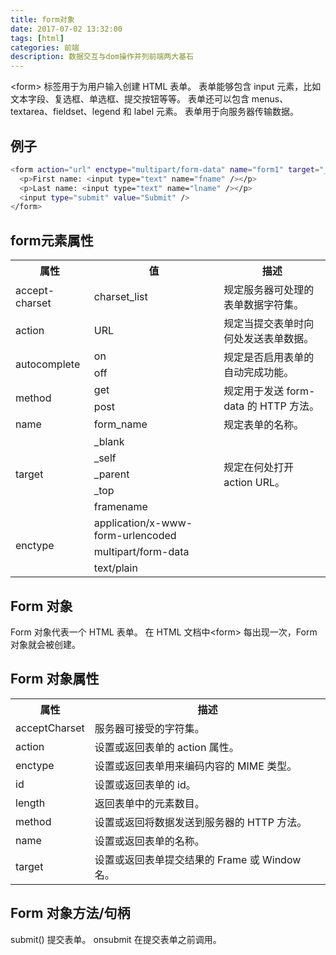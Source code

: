 ```yaml
---
title: form对象
date: 2017-07-02 13:32:00
tags: [html]
categories: 前端
description: 数据交互与dom操作并列前端两大基石
---
```


&lt;form&gt; 标签用于为用户输入创建 HTML 表单。
表单能够包含 input 元素，比如文本字段、复选框、单选框、提交按钮等等。
表单还可以包含 menus、textarea、fieldset、legend 和 label 元素。
表单用于向服务器传输数据。
<!--more-->
## 例子
``` bash
<form action="url" enctype="multipart/form-data" name="form1" target="_blank" method="get" >
  <p>First name: <input type="text" name="fname" /></p>
  <p>Last name: <input type="text" name="lname" /></p>
  <input type="submit" value="Submit" />
</form>
```

## form元素属性
<table class="table table-bordered table-striped table-condensed"><tr><th>属性</th><th>值</th><th>描述</th></tr><tr><td>accept-charset</td><td>charset_list</td><td>规定服务器可处理的表单数据字符集。</td></tr><tr><td>action</td><td>URL</td><td>规定当提交表单时向何处发送表单数据。</td></tr><tr><td rowspan="2">autocomplete</td><td>on</td><td rowspan="2">规定是否启用表单的自动完成功能。</td></tr><tr><td>off</td></tr><tr><td rowspan="2">method</td><td>get</td><td rowspan="2">规定用于发送 form-data 的 HTTP 方法。</td></tr><tr><td>post</td></tr><tr><td>name</td><td>form_name</td><td>规定表单的名称。</td></tr><tr><td rowspan="5">target</td><td>_blank</td><td rowspan="5">规定在何处打开 action URL。</td></tr><tr><td>_self</td></tr><tr><td>_parent</td></tr><tr><td>_top</td></tr><tr><td>framename</td></tr><tr><td rowspan="3">enctype</td><td>application/x-www-form-urlencoded</td><td rowspan="3"></td></tr><tr><td>multipart/form-data</td></tr><tr><td>text/plain</td></tr></table>

## Form 对象
Form 对象代表一个 HTML 表单。
在 HTML 文档中&lt;form&gt; 每出现一次，Form 对象就会被创建。

## Form 对象属性

<table class="table table-bordered table-striped table-condensed"><tr><th>属性</th><th>描述</th></tr><tr><td>acceptCharset</td><td>服务器可接受的字符集。</td></tr><tr><td>action</td><td>设置或返回表单的 action 属性。</td></tr><tr><td>enctype</td><td>设置或返回表单用来编码内容的 MIME 类型。</td></tr><tr><td>id</td><td>设置或返回表单的 id。</td></tr><tr><td>length</td><td>返回表单中的元素数目。</td></tr><tr><td>method</td><td>设置或返回将数据发送到服务器的 HTTP 方法。</td></tr><tr><td>name</td><td>设置或返回表单的名称。</td></tr><tr><td>target </td><td>设置或返回表单提交结果的 Frame 或 Window 名。</td></tr></table>

## Form 对象方法/句柄
submit()	提交表单。
onsubmit	在提交表单之前调用。
